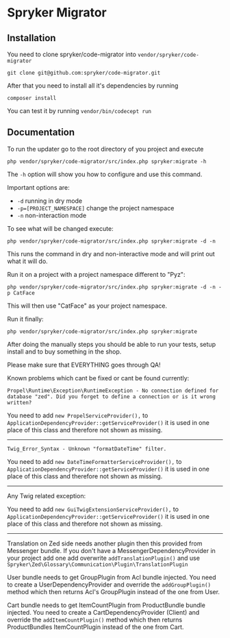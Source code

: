 # Spryker Migrator

## Installation

You need to clone spryker/code-migrator into `vendor/spryker/code-migrator`

```
git clone git@github.com:spryker/code-migrator.git
```

After that you need to install all it's dependencies by running 

```
composer install
```

You can test it by running `vendor/bin/codecept run`


## Documentation

To run the updater go to the root directory of you project and execute

```
php vendor/spryker/code-migrator/src/index.php spryker:migrate -h
```

The `-h` option will show you how to configure and use this command.

Important options are:

- `-d` running in dry mode 
- `-p=[PROJECT_NAMESPACE]` change the project namespace
- `-n` non-interaction mode

To see what will be changed execute:

```
php vendor/spryker/code-migrator/src/index.php spryker:migrate -d -n
```

This runs the command in dry and non-interactive mode and will print out what it will do.


Run it on a project with a project namespace different to "Pyz":

```
php vendor/spryker/code-migrator/src/index.php spryker:migrate -d -n -p CatFace
```

This will then use "CatFace" as your project namespace.


Run it finally:

```
php vendor/spryker/code-migrator/src/index.php spryker:migrate
```

After doing the manually steps you should be able to run your tests, setup install and to buy something in the shop.

Please make sure that EVERYTHING goes through QA!


Known problems which cant be fixed or cant be found currently:

```
Propel\Runtime\Exception\RuntimeException - No connection defined for database "zed". Did you forget to define a connection or is it wrong written?
```

You need to add `new PropelServiceProvider(),` to `ApplicationDependencyProvider::getServiceProvider()` it is used in one place of this class and therefore not shown as missing.

----------------------------

```
Twig_Error_Syntax - Unknown "formatDateTime" filter.
```

You need to add `new DateTimeFormatterServiceProvider(),` to `ApplicationDependencyProvider::getServiceProvider()` it is used in one place of this class and therefore not shown as missing.

----------------------------


Any Twig related exception:

You need to add `new GuiTwigExtensionServiceProvider(),` to `ApplicationDependencyProvider::getServiceProvider()` it is used in one place of this class and therefore not shown as missing.

----------------------------



Translation on Zed side needs another plugin then this provided from Messenger bundle. If you don't have a MessengerDependencyProvider in your project add one add overwrite `addTranslationPlugin()` and use `Spryker\Zed\Glossary\Communication\Plugin\TranslationPlugin`


User bundle needs to get GroupPlugin from Acl bundle injected. You need to create a UserDependencyProvider and override the `addGroupPlugin()` method which then returns Acl's GroupPlugin instead of the one from User.

Cart bundle needs to get ItemCountPlugin from ProductBundle bundle injected. You need to create a CartDependencyProvider (Client) and override the `addItemCountPlugin()` method which then returns ProductBundles ItemCountPlugin instead of the one from Cart.
